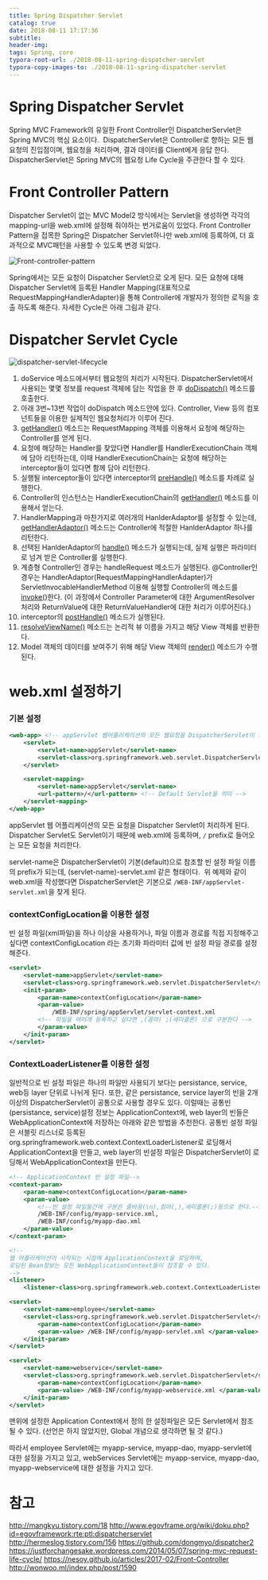 ```yaml
---
title: Spring Dispatcher Servlet
catalog: true
date: 2018-08-11 17:17:36
subtitle:
header-img:
tags: Spring, core
typora-root-url: ./2018-08-11-spring-dispatcher-servlet
typora-copy-images-to: ./2018-08-11-spring-dispatcher-servlet
---
```


# Spring Dispatcher Servlet

Spring MVC Framework의 유일한 Front Controller인 DispatcherServlet은 Spring MVC의 핵심 요소이다.  DispatcherServlet은 Controller로 향하는 모든 웹요청의 진입점이며, 웹요청을 처리하며, 결과 데이터를 Client에게 응답 한다.  DispatcherServlet은 Spring MVC의 웹요청 Life Cycle을 주관한다 할 수 있다. 



# Front Controller Pattern

Dispatcher Servlet이 없는 MVC Model2 방식에서는 Servlet을 생성하면 각각의 mapping-url을 web.xml에 설정해 줘야하는 번거로움이 있었다. Front Controller Pattern을 접목한 Spring은 Dispatcher Servlet하나만 web.xml에 등록하여, 더 효과적으로 MVC패턴을 사용할 수 있도록 변경 되었다.



![Front-controller-pattern](./Front-controller-pattern.png)



Spring에서는 모든 요청이 Dispatcher Servlet으로 오게 된다.
모든 요청에 대해 Dispatcher Servlet에 등록된 Handler Mapping(대표적으로 RequestMappingHandlerAdapter)을 통해 Controller에 개발자가 정의한 로직을 호출 하도록 해준다. 
자세한 Cycle은 아래 그림과 같다.



# Dispatcher Servlet Cycle

![dispatcher-servlet-lifecycle](./dispatcher-servlet-lifecycle.jpg)



1. doService 메소드에서부터 웹요청의 처리가 시작된다. DispatcherServlet에서 사용되는 몇몇 정보를 request 객체에 담는 작업을 한 후 [doDispatch()](https://github.com/spring-projects/spring-framework/blob/master/spring-webmvc/src/main/java/org/springframework/web/servlet/DispatcherServlet.java#L942) 메소드를 호출한다. 
2. 아래 3번~13번 작업이 doDispatch 메소드안에 있다. Controller, View 등의 컴포넌트들을 이용한 실제적인 웹요청처리가 이루어 진다.
3. [getHandler()](https://github.com/spring-projects/spring-framework/blob/master/spring-webmvc/src/main/java/org/springframework/web/servlet/DispatcherServlet.java#L1017)  메소드는 RequestMapping 객체를 이용해서 요청에 해당하는 Controller를 얻게 된다.
4. 요청에 해당하는 Handler를 찾았다면 Handler를 HandlerExecutionChain 객체에 담아 리턴하는데, 이때 HandlerExecutionChain는 요청에 해당하는 interceptor들이 있다면 함께 담아 리턴한다.
5. 실행될 interceptor들이 있다면 interceptor의 [preHandle()](https://github.com/spring-projects/spring-framework/blob/master/spring-webmvc/src/main/java/org/springframework/web/servlet/DispatcherServlet.java#L1036) 메소드를 차례로 실행한다.
6. Controller의 인스턴스는 HandlerExecutionChain의 [getHandler()](https://github.com/spring-projects/spring-framework/blob/master/spring-webmvc/src/main/java/org/springframework/web/servlet/DispatcherServlet.java#L1017) 메소드를 이용해서 얻는다.
7. HandlerMapping과 마찬가지로 여러개의 HanlderAdaptor를 설정할 수 있는데, [getHandlerAdaptor()](https://github.com/spring-projects/spring-framework/blob/master/spring-webmvc/src/main/java/org/springframework/web/servlet/DispatcherServlet.java#L1024) 메소드는 Controller에 적절한 HanlderAdaptor 하나를 리턴한다.
8. 선택된 HanlderAdaptor의 [handle()](https://github.com/spring-projects/spring-framework/blob/master/spring-webmvc/src/main/java/org/springframework/web/servlet/DispatcherServlet.java#L1041) 메소드가 실행되는데, 실제 실행은 파라미터로 넘겨 받은 Controller를 실행한다.
9. 계층형 Controller인 경우는 handleRequest 메소드가 실행된다. @Controller인 경우는 HandlerAdaptor(RequestMappingHandlerAdapter)가 ServletInvocableHandlerMethod 이용해 실행할 Controller의 메소드를 [invoke()](https://github.com/spring-projects/spring-framework/blob/master/spring-webmvc/src/main/java/org/springframework/web/servlet/mvc/method/annotation/RequestMappingHandlerAdapter.java#L894)한다. (이 과정에서 Controller Parameter에 대한 ArgumentResolver 처리와 ReturnValue에 대한 ReturnValueHandler에 대한 처리가 이루어진다.)
10. interceptor의 [postHandle()](https://github.com/spring-projects/spring-framework/blob/master/spring-webmvc/src/main/java/org/springframework/web/servlet/DispatcherServlet.java#L1048) 메소드가 실행된다.
11. [resolveViewName()](https://github.com/spring-projects/spring-framework/blob/master/spring-webmvc/src/main/java/org/springframework/web/servlet/DispatcherServlet.java#L1409) 메소드는 논리적 뷰 이름을 가지고 해당 View 객체를 반환한다.
12. Model 객체의 데이터를 보여주기 위해 해당 View 객체의 [render()](https://github.com/spring-projects/spring-framework/blob/master/spring-webmvc/src/main/java/org/springframework/web/servlet/DispatcherServlet.java#L1119) 메소드가 수행된다.



# web.xml 설정하기

### 기본 설정

~~~xml
<web-app> <!-- appServlet 웹어플리케이션의 모든 웹요청을 DispatcherServlet이 처리한다.--> 
    <servlet> 
        <servlet-name>appServlet</servlet-name> 
    	<servlet-class>org.springframework.web.servlet.DispatcherServlet</servlet-class>
    </servlet> 

    <servlet-mapping>
        <servlet-name>appServlet</servlet-name>
        <url-pattern>/</url-pattern> <!-- Default Servlet을 의미 --> 
    </servlet-mapping>
</web-app>
~~~

appServlet 웹 어플리케이션의 모든 요청을 Dispatcher Servlet이 처리하게 된다.
Dispatcher Servlet도 Servlet이기 때문에 web.xml에 등록하며, `/` prefix로 들어오는 모든 요청을 처리한다.

servlet-name은 DispatcherServlet이 기본(default)으로 참조할 빈 설정 파일 이름의 prefix가 되는데, (servlet-name)-servlet.xml 같은 형태이다.  위 예제와 같이 web.xml을 작성했다면 DispatcherServlet은 기본으로 `/WEB-INF/appServlet-servlet.xml`을 찾게 된다. 



### contextConfigLocation을 이용한 설정

빈 설정 파일(xml파일)을 하나 이상을 사용하거나, 파일 이름과 경로를 직접 지정해주고 싶다면 contextConfigLocation 라는 초기화 파라미터 값에 빈 설정 파일 경로를 설정해준다. 

```xml
<servlet>
    <servlet-name>appServlet</servlet-name>
    <servlet-class>org.springframework.web.servlet.DispatcherServlet</servlet-class>
    <init-param>
        <param-name>contextConfigLocation</param-name>
        <param-value>
        	/WEB-INF/spring/appServlet/servlet-context.xml
		<!-- 파일을 여러개 등록하고 싶다면 ,(콤마) ;(세미콜론) 으로 구분한다 --> 
        </param-value>
    </init-param>
</servlet>
```



### ContextLoaderListener를 이용한 설정

일반적으로 빈 설정 파일은 하나의 파일만 사용되기 보다는 persistance, service, web등 layer 단위로 나뉘게 된다.
또한, 같은 persistance, service layer의 빈을 2개 이상의 DispatcherServlet이 공통으로 사용할 경우도 있다.
이럴때는 공통빈(persistance, service)설정 정보는 ApplicationContext에, web layer의 빈들은 WebApplicationContext에 저장하는 아래와 같은 방법을 추천한다.
공통빈 설정 파일은 서블릿 리스너로 등록된 org.springframework.web.context.ContextLoaderListener로 로딩해서 ApplicationContext을 만들고, 
web layer의 빈설정 파일은 DispatcherServlet이 로딩해서 WebApplicationContext을 만든다.

~~~xml
<!-- ApplicationContext 빈 설정 파일--> 
<context-param> 
    <param-name>contextConfigLocation</param-name> 
    <param-value> 
        <!--빈 설정 파일들간에 구분은 줄바꿈(\n),컴마(,),세미콜론(;)등으로 한다.--> 
        /WEB-INF/config/myapp-service.xml,
        /WEB-INF/config/myapp-dao.xml 		
    </param-value> 
</context-param> 

<!-- 
웹 어플리케이션이 시작되는 시점에 ApplicationContext을 로딩하며, 
로딩된 Bean정보는 모든 WebApplicationContext들이 참조할 수 있다.
--> 
<listener> 
    <listener-class>org.springframework.web.context.ContextLoaderListener</listener-class> </listener> 

<servlet> 
    <servlet-name>employee</servlet-name> 
    <servlet-class>org.springframework.web.servlet.DispatcherServlet</servlet-class> 		<init-param> 
    	<param-name>contextConfigLocation</param-name> 	
    	<param-value> /WEB-INF/config/myapp-servlet.xml </param-value> 
    </init-param> 
</servlet> 

<servlet> 
    <servlet-name>webservice</servlet-name> 
    <servlet-class>org.springframework.web.servlet.DispatcherServlet</servlet-class> 		<init-param> 
    	<param-name>contextConfigLocation</param-name> 
    	<param-value> /WEB-INF/config/myapp-webservice.xml </param-value> 
    </init-param> 
</servlet>
~~~

맨위에 설정한 Application Context에서 정의 한 설정파일은 모든 Servlet에서 참조 될 수 있다.
(선언은 하지 않았지만, Global 개념으로 생각하면 될 것 같다.)

따라서
employee Servlet에는 myapp-service, myapp-dao, myapp-servlet에 대한 설정을 가지고 있고,
webServices Servlet에는 myapp-service, myapp-dao, myapp-webservice에 대한 설정을 가지고 있다.







# 참고

http://mangkyu.tistory.com/18
http://www.egovframe.org/wiki/doku.php?id=egovframework:rte:ptl:dispatcherservlet
http://hermeslog.tistory.com/156
https://github.com/dongmyo/dispatcher2
https://justforchangesake.wordpress.com/2014/05/07/spring-mvc-request-life-cycle/
https://nesoy.github.io/articles/2017-02/Front-Controller
http://wonwoo.ml/index.php/post/1590